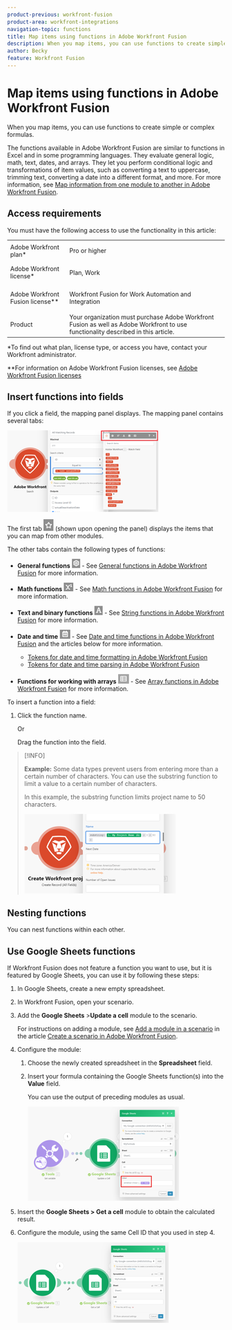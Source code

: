 ```yaml
---
product-previous: workfront-fusion
product-area: workfront-integrations
navigation-topic: functions
title: Map items using functions in Adobe Workfront Fusion
description: When you map items, you can use functions to create simple or complex formulas.
author: Becky
feature: Workfront Fusion
---
```


# Map items using functions in Adobe Workfront Fusion

When you map items, you can use functions to create simple or complex formulas.

The functions available in Adobe Workfront Fusion are similar to functions in Excel and in some programming languages. They evaluate general logic, math, text, dates, and arrays. They let you perform conditional logic and transformations of item values, such as converting a text to uppercase, trimming text, converting a date into a different format, and more. For more information, see [Map information from one module to another in Adobe Workfront Fusion](../../workfront-fusion/mapping/map-information-between-modules.md).

## Access requirements

You must have the following access to use the functionality in this article:

<table style="table-layout:auto"> 
 <col> 
 <col> 
 <tbody> 
  <tr> 
   <td role="rowheader">Adobe Workfront plan*</td> 
   <td> <p>Pro or higher</p> </td> 
  </tr> 
  <tr data-mc-conditions=""> 
   <td role="rowheader">Adobe Workfront license*</td> 
   <td> <p>Plan, Work</p> </td> 
  </tr> 
  <tr> 
   <td role="rowheader">Adobe Workfront Fusion license**</td> 
   <td> <p>Workfront Fusion for Work Automation and Integration </p>  </td> 
  </tr> 
  <tr> 
   <td role="rowheader">Product</td> 
   <td>Your organization must purchase Adobe Workfront Fusion as well as Adobe Workfront to use functionality described in this article.</td> 
  </tr> 
 </tbody> 
</table>

&#42;To find out what plan, license type, or access you have, contact your Workfront administrator.

&#42;&#42;For information on Adobe Workfront Fusion licenses, see [Adobe Workfront Fusion licenses](../../workfront-fusion/get-started/license-automation-vs-integration.md)

## Insert functions into fields

If you click a field, the mapping panel displays. The mapping panel contains several tabs:

![](assets/functions-toolbar-350x189.png)

The first tab ![](assets/toolbar-icon-functions-you-map-from-other-modules.png) (shown upon opening the panel) displays the items that you can map from other modules.

The other tabs contain the following types of functions:

* **General functions** ![](assets/toolbar-icon-general-function.png) - See [General functions in Adobe Workfront Fusion](../../workfront-fusion/functions/general-functions.md) for more information.

* **Math functions** ![](assets/toolbar-icon-math-functions.png) - See [Math functions in Adobe Workfront Fusion](../../workfront-fusion/functions/math-functions.md) for more information.

* **Text and binary functions** ![](assets/toolbar-icon-text&binary-functions.png) - See [String functions in Adobe Workfront Fusion](../../workfront-fusion/functions/string-functions.md) for more information.

* **Date and time** ![](assets/toolbar-icon-date&time-functions.png) - See [Date and time functions in Adobe Workfront Fusion](../../workfront-fusion/functions/date-and-time-functions.md) and the articles below for more information.

   * [Tokens for date and time formatting in Adobe Workfront Fusion](../../workfront-fusion/functions/tokens-for-date-and-time-formatting.md)
   * [Tokens for date and time parsing in Adobe Workfront Fusion](../../workfront-fusion/functions/tokens-for-date-and-time-parsing.md)

* **Functions for working with arrays** ![](assets/toolbar-icon-functions-for-arrays.png) - See [Array functions in Adobe Workfront Fusion](../../workfront-fusion/functions/array-functions.md) for more information.

To insert a function into a field:

1. Click the function name.

   Or

   Drag the function into the field.

>[!INFO]
>
>**Example:** Some data types prevent users from entering more than a certain number of characters. You can use the substring function to limit a value to a certain number of characters.
>
>In this example, the substring function limits project name to 50 characters.
>
>![](assets/example-meet-length-restriction-350x184.png)

## Nesting functions

You can nest functions within each other.

## Use Google Sheets functions

If Workfront Fusion does not feature a function you want to use, but it is featured by Google Sheets, you can use it by following these steps:

1. In Google Sheets, create a new empty spreadsheet.
1. In Workfront Fusion, open your scenario.
1. Add the **Google Sheets** >**Update a cell** module to the scenario.

   For instructions on adding a module, see [Add a module in a scenario](../../workfront-fusion/scenarios/create-a-scenario.md#add) in the article [Create a scenario in Adobe Workfront Fusion](../../workfront-fusion/scenarios/create-a-scenario.md).

1. Configure the module:

   1. Choose the newly created spreadsheet in the **Spreadsheet** field.
   1. Insert your formula containing the Google Sheets function(s) into the **Value** field.

      You can use the output of preceding modules as usual.

      ![](assets/exploit-google-sheet-functions-350x218.png)

1. Insert the **Google Sheets > Get a cell** module to obtain the calculated result.
1. Configure the module, using the same Cell ID that you used in step 4.

   ![](assets/exploit-google-sheet-functions-2-350x187.png)

